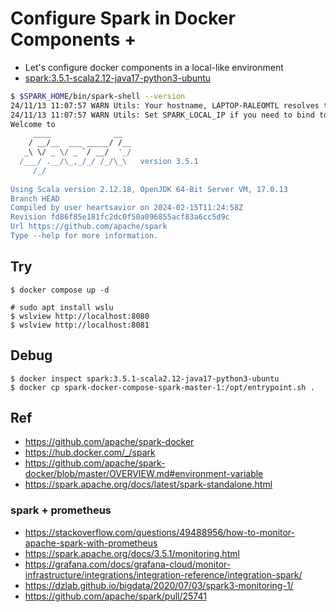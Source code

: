 # Configure Spark in Docker Components +

- Let's configure docker components in a local-like environment
- [spark:3.5.1-scala2.12-java17-python3-ubuntu](https://hub.docker.com/layers/library/spark/3.5.1-scala2.12-java17-python3-ubuntu/images/sha256-17f945959bb62af8e083ff2885095fb8f7f34e8fd7c10ef1bef7bed79a9c2bcb?context=explore)
 ```bash
$ $SPARK_HOME/bin/spark-shell --version
24/11/13 11:07:57 WARN Utils: Your hostname, LAPTOP-RALEOMTL resolves to a loopback address: 127.0.1.1; using 10.255.255.254 instead (on interface lo)
24/11/13 11:07:57 WARN Utils: Set SPARK_LOCAL_IP if you need to bind to another address
Welcome to
      ____              __
     / __/__  ___ _____/ /__
    _\ \/ _ \/ _ `/ __/  '_/
   /___/ .__/\_,_/_/ /_/\_\   version 3.5.1
      /_/
                        
Using Scala version 2.12.18, OpenJDK 64-Bit Server VM, 17.0.13
Branch HEAD
Compiled by user heartsavior on 2024-02-15T11:24:58Z
Revision fd86f85e181fc2dc0f50a096855acf83a6cc5d9c
Url https://github.com/apache/spark
Type --help for more information.
 ```

## Try
```
$ docker compose up -d

# sudo apt install wslu
$ wslview http://localhost:8080
$ wslview http://localhost:8081
```


## Debug
```
$ docker inspect spark:3.5.1-scala2.12-java17-python3-ubuntu
$ docker cp spark-docker-compose-spark-master-1:/opt/entrypoint.sh .
```
## Ref
- https://github.com/apache/spark-docker
- https://hub.docker.com/_/spark
- https://github.com/apache/spark-docker/blob/master/OVERVIEW.md#environment-variable
- https://spark.apache.org/docs/latest/spark-standalone.html

### spark + prometheus
- https://stackoverflow.com/questions/49488956/how-to-monitor-apache-spark-with-prometheus
- https://spark.apache.org/docs/3.5.1/monitoring.html
- https://grafana.com/docs/grafana-cloud/monitor-infrastructure/integrations/integration-reference/integration-spark/
- https://dzlab.github.io/bigdata/2020/07/03/spark3-monitoring-1/
- https://github.com/apache/spark/pull/25741

